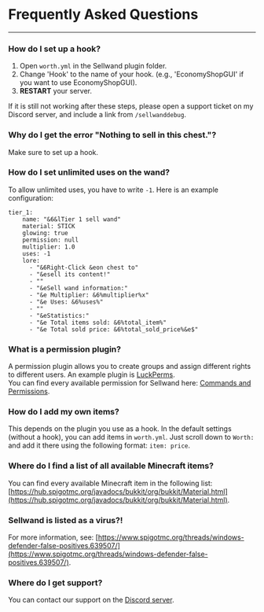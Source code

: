 # Frequently Asked Questions

***

### How do I set up a hook?

1. Open `worth.yml` in the Sellwand plugin folder.
2. Change 'Hook' to the name of your hook. (e.g., 'EconomyShopGUI' if you want to use EconomyShopGUI).
3. **RESTART** your server.

If it is still not working after these steps, please open a support ticket on my Discord server, and include a link from `/sellwanddebug`.

### Why do I get the error "Nothing to sell in this chest."?
Make sure to set up a hook.

### How do I set unlimited uses on the wand?

To allow unlimited uses, you have to write `-1`. Here is an example configuration:
```
tier_1:
    name: "&6&lTier 1 sell wand"
    material: STICK
    glowing: true
    permission: null
    multiplier: 1.0
    uses: -1
    lore:
      - "&6Right-Click &eon chest to"
      - "&esell its content!"
      - ""
      - "&eSell wand information:"
      - "&e Multiplier: &6%multiplier%x"
      - "&e Uses: &6%uses%"
      - ""
      - "&eStatistics:"
      - "&e Total items sold: &6%total_item%"
      - "&e Total sold price: &6%total_sold_price%&e$"
```

### What is a permission plugin?
A permission plugin allows you to create groups and assign different rights to different users. An example plugin is [LuckPerms](https://luckperms.net/).  
You can find every available permission for Sellwand here: [Commands and Permissions](https://docs.zachfr.com/plugin/sellwand/command-and-permission).

### How do I add my own items?
This depends on the plugin you use as a hook. In the default settings (without a hook), you can add items in `worth.yml`. Just scroll down to `Worth:` and add it there using the following format: `item: price`.

### Where do I find a list of all available Minecraft items?
You can find every available Minecraft item in the following list: [https://hub.spigotmc.org/javadocs/bukkit/org/bukkit/Material.html](https://hub.spigotmc.org/javadocs/bukkit/org/bukkit/Material.html).

### Sellwand is listed as a virus?!
For more information, see: [https://www.spigotmc.org/threads/windows-defender-false-positives.639507/](https://www.spigotmc.org/threads/windows-defender-false-positives.639507/).

### Where do I get support?
You can contact our support on the [Discord server](https://discord.gg/3UjfQ7sbR8). 
